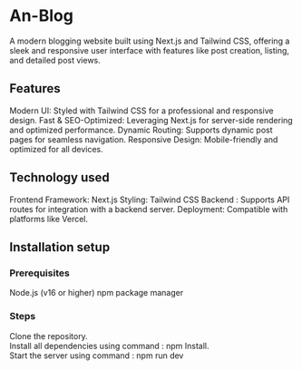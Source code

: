
# An-Blog

A modern blogging website built using Next.js and Tailwind CSS, offering a sleek and responsive user interface with features like post creation, listing, and detailed post views.

## Features
Modern UI: Styled with Tailwind CSS for a professional and responsive design.
Fast & SEO-Optimized: Leveraging Next.js for server-side rendering and optimized performance.
Dynamic Routing: Supports dynamic post pages for seamless navigation.
Responsive Design: Mobile-friendly and optimized for all devices.

## Technology used 
Frontend Framework: Next.js
Styling: Tailwind CSS
Backend : Supports API routes for integration with a backend server.
Deployment: Compatible with platforms like Vercel.

## Installation setup
### Prerequisites
Node.js (v16 or higher)
npm package manager

### Steps
Clone the repository.  
Install all dependencies using command : npm Install.  
Start the server using command : npm run dev

